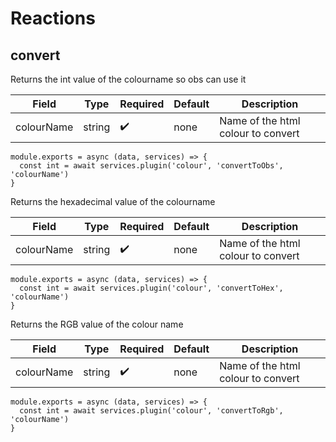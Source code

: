 # Reactions

## convert

Returns the int value of the colourname so obs can use it

| Field  | Type  | Required  | Default  | Description  |
|---|---|---|---|---|
| colourName  | string  | :heavy_check_mark:  | none  | Name of the html colour to convert  |

```
module.exports = async (data, services) => {
  const int = await services.plugin('colour', 'convertToObs', 'colourName')
}
```

Returns the hexadecimal value of the colourname

| Field  | Type  | Required  | Default  | Description  |
|---|---|---|---|---|
| colourName  | string  | :heavy_check_mark:  | none  | Name of the html colour to convert  |

```
module.exports = async (data, services) => {
  const int = await services.plugin('colour', 'convertToHex', 'colourName')
}
```

Returns the RGB value of the colour name

| Field  | Type  | Required  | Default  | Description  |
|---|---|---|---|---|
| colourName  | string  | :heavy_check_mark:  | none  | Name of the html colour to convert  |

```
module.exports = async (data, services) => {
  const int = await services.plugin('colour', 'convertToRgb', 'colourName')
}
```


